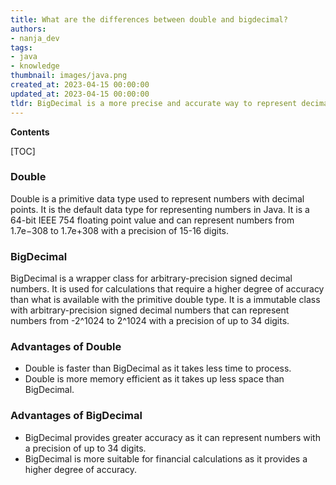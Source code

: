 ```yaml
---
title: What are the differences between double and bigdecimal?
authors:
- nanja_dev
tags:
- java
- knowledge
thumbnail: images/java.png
created_at: 2023-04-15 00:00:00
updated_at: 2023-04-15 00:00:00
tldr: BigDecimal is a more precise and accurate way to represent decimal numbers in Java, while Double is less precise but faster to compute.
---
```


**Contents**

[TOC]

### Double
Double is a primitive data type used to represent numbers with decimal points. It is the default data type for representing numbers in Java. It is a 64-bit IEEE 754 floating point value and can represent numbers from 1.7e−308 to 1.7e+308 with a precision of 15-16 digits.

### BigDecimal
BigDecimal is a wrapper class for arbitrary-precision signed decimal numbers. It is used for calculations that require a higher degree of accuracy than what is available with the primitive double type. It is a immutable class with arbitrary-precision signed decimal numbers that can represent numbers from -2^1024 to 2^1024 with a precision of up to 34 digits.

### Advantages of Double
- Double is faster than BigDecimal as it takes less time to process.
- Double is more memory efficient as it takes up less space than BigDecimal.

### Advantages of BigDecimal
- BigDecimal provides greater accuracy as it can represent numbers with a precision of up to 34 digits.
- BigDecimal is more suitable for financial calculations as it provides a higher degree of accuracy.
